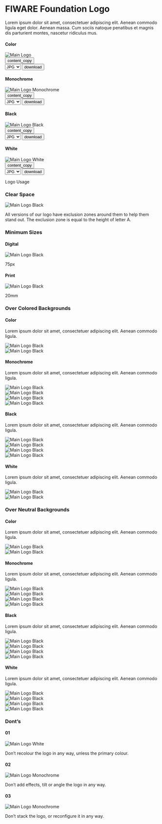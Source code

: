 <h1>FIWARE Foundation Logo</h1>

Lorem ipsum dolor sit amet, consectetuer adipiscing elit. Aenean commodo ligula eget dolor. Aenean massa. Cum sociis natoque penatibus et magnis dis parturient montes, nascetur ridiculus mus.

<div class="section-container">
    <div class="main-container">
        <div class="title-container">
            <h4>Color</h4>
        </div>
        <div class="logo-container"><img src="https://www.fiware.org/custom/brand-guide/img/logo/fiware-foundation/logo-fiware-foundation.svg" alt="Main Logo" onContextMenu="return false;"></div>
        <div class="dwl-container">
            <button class="copy" data-clipboard-text="https://www.fiware.org/custom/brand-guide/img/logo/fiware-foundation/logo-fiware-foundation.svg" data-original-title="Copied!"><span class="material-symbols-outlined">content_copy</span></button>
            <form onsubmit="this.action = document.getElementById('filename').value">
                <select id="filename">
                    <option value="#">JPG</option>
                    <option value="#">PNG</option>
                    <option value="#">SVG</option>
                    <option value="#">EPS</option>
                </select>
                    <input type="submit" value="download" class="material-symbols-outlined dwl" />
            </form>
        </div>
    </div>
    <div class="grid">
        <div class="col-3">
            <h4>Monochrome</h4>
        <div class="logo-container"><img src="https://www.fiware.org/custom/brand-guide/img/logo/fiware-foundation/logo-fiware-foundation-blue.svg" alt="Main Logo Monochrome" onContextMenu="return false;"></div>
            <div class="dwl-container">
            <button class="copy" data-clipboard-text="https://www.fiware.org/custom/brand-guide/img/logo/fiware-foundation/logo-fiware-foundation-blue.svg" data-original-title="Copied!"><span class="material-symbols-outlined">content_copy</span></button>
                <form onsubmit="this.action = document.getElementById('filename').value">
                    <select id="filename">
                        <option value="#">JPG</option>
                        <option value="#">PNG</option>
                        <option value="#">SVG</option>
                        <option value="#">EPS</option>
                    </select>
                        <input type="submit" value="download" class="material-symbols-outlined dwl" />
                </form>
            </div>
        </div>
        <div class="col-3">
            <h4>Black</h4>
            <div class="logo-container"><img src="https://www.fiware.org/custom/brand-guide/img/logo/fiware-foundation/logo-fiware-foundation-black.svg" alt="Main Logo Black" onContextMenu="return false;"></div>
            <div class="dwl-container">
            <button class="copy" data-clipboard-text="https://www.fiware.org/custom/brand-guide/img/logo/fiware-foundation/logo-fiware-foundation-black.svg" data-original-title="Copied!"><span class="material-symbols-outlined">content_copy</span></button>
                <form onsubmit="this.action = document.getElementById('filename').value">
                    <select id="filename">
                        <option value="#">JPG</option>
                        <option value="#">PNG</option>
                        <option value="#">SVG</option>
                        <option value="#">EPS</option>
                    </select>
                        <input type="submit" value="download" class="material-symbols-outlined dwl" />
                </form>
            </div>
        </div>
        <div class="col-3">
            <h4>White</h4>
            <div class="logo-container negative"><img src="https://www.fiware.org/custom/brand-guide/img/logo/fiware-foundation/logo-fiware-foundation-white.svg" alt="Main Logo White" onContextMenu="return false;"></div>
            <div class="dwl-container">
            <button class="copy" data-clipboard-text="https://www.fiware.org/custom/brand-guide/img/logo/fiware-foundation/logo-fiware-foundation-white.svg" data-original-title="Copied!"><span class="material-symbols-outlined">content_copy</span></button>
                <form onsubmit="this.action = document.getElementById('filename').value">
                    <select id="filename">
                        <option value="#">JPG</option>
                        <option value="#">PNG</option>
                        <option value="#">SVG</option>
                        <option value="#">EPS</option>
                    </select>
                        <input type="submit" value="download" class="material-symbols-outlined dwl" />
                </form>
            </div>
        </div>
    </div>
</div>

<div class="logo-usage-container">
    <div class="logo-usage">Logo Usage</div>
    <div class="container">
        <div class="col-2">
            <h3>Clear Space</h3>
            <div  class="logo-container no-attributes"><img src="https://www.fiware.org/custom/brand-guide/img/logo/fiware-foundation/usage/logo-fiware-foundation-clear-zone.svg" alt="Main Logo Black" onContextMenu="return false;"></div>
            <p>All versions of our logo have exclusion zones around them to help them stand out. The exclusion zone is equal to the height of letter A.</p>
        </div>
        <div class="col-2">
            <h3>Minimum Sizes</h3>
            <div class="grid wrap">
                <div class="grid-item">
                    <h4>Digital</h4>
                    <div id="logo-fiware-foundation-min-width" class="logo-container no-attributes"><img src="https://www.fiware.org/custom/brand-guide/img/logo/fiware-foundation/logo-fiware-foundation-black.svg" alt="Main Logo Black" onContextMenu="return false;"></div>
                    <p>75px</p>
                </div>
                <div class="grid-item">
                    <h4>Print</h4>
                    <div id="logo-fiware-foundation-min-width" class="logo-container no-attributes"><img src="https://www.fiware.org/custom/brand-guide/img/logo/fiware-foundation/logo-fiware-foundation-black.svg" alt="Main Logo Black" onContextMenu="return false;"></div>
                    <p>20mm</p>
                </div>
            </div>
        </div>
    </div>
    <div class="section-container">
        <div class="module-container">
            <div class="title-container">
                <h3 class="title-section">Over Colored Backgrounds</h3>
                <h4>Color</h4>
                <p>Lorem ipsum dolor sit amet, consectetuer adipiscing elit. Aenean commodo ligula.</p>
            </div>
            <div class="grid">
            <div class="grid-items">
                <div class="col-4 scroll-x">
                    <div class="logo-container bg-secondary-200" ><img src="https://www.fiware.org/custom/brand-guide/img/logo/fiware-foundation/logo-fiware-foundation.svg" alt="Main Logo Black" onContextMenu="return false;"></div>
                </div>
                <div class="col-4 scroll-x">
                    <div class="logo-container bg-secondary-100"><img src="https://www.fiware.org/custom/brand-guide/img/logo/fiware-foundation/logo-fiware-foundation.svg" alt="Main Logo Black" onContextMenu="return false;"></div>
                </div>
            </div>
            </div>
        </div>
        <div class="module-container">
            <div class="title-container">
                <h4>Monochrome</h4>
                <p>Lorem ipsum dolor sit amet, consectetuer adipiscing elit. Aenean commodo ligula.</p>
            </div>
            <div class="grid">
            <div class="grid-items">
                <div class="col-4 scroll-x">
                    <div class="logo-container bg-secondary-500"><img src="https://www.fiware.org/custom/brand-guide/img/logo/fiware-foundation/logo-fiware-foundation-blue.svg" alt="Main Logo Black" onContextMenu="return false;"></div>
                </div>
                <div class="col-4 scroll-x">
                    <div class="logo-container bg-secondary-300"><img src="https://www.fiware.org/custom/brand-guide/img/logo/fiware-foundation/logo-fiware-foundation-blue.svg" alt="Main Logo Black" onContextMenu="return false;"></div>
                </div>
                <div class="col-4 scroll-x">
                    <div class="logo-container bg-secondary-200"><img src="https://www.fiware.org/custom/brand-guide/img/logo/fiware-foundation/logo-fiware-foundation-blue.svg" alt="Main Logo Black" onContextMenu="return false;"></div>
                </div>
                <div class="col-4 scroll-x">
                    <div class="logo-container bg-secondary-100"><img src="https://www.fiware.org/custom/brand-guide/img/logo/fiware-foundation/logo-fiware-foundation-blue.svg" alt="Main Logo Black" onContextMenu="return false;"></div>
                </div>
            </div>
            </div>
        </div>
        <div class="module-container">
            <div class="title-container">
                <h4>Black</h4>
                <p>Lorem ipsum dolor sit amet, consectetuer adipiscing elit. Aenean commodo ligula.</p>
            </div>
            <div class="grid">
            <div class="grid-items">
                <div class="col-4 scroll-x">
                    <div class="logo-container bg-secondary-500"><img src="https://www.fiware.org/custom/brand-guide/img/logo/fiware-foundation/logo-fiware-foundation-black.svg" alt="Main Logo Black" onContextMenu="return false;"></div>
                </div>
                <div class="col-4 scroll-x">
                    <div class="logo-container bg-secondary-300"><img src="https://www.fiware.org/custom/brand-guide/img/logo/fiware-foundation/logo-fiware-foundation-black.svg" alt="Main Logo Black" onContextMenu="return false;"></div>
                </div>
                <div class="col-4 scroll-x">
                    <div class="logo-container bg-secondary-200"><img src="https://www.fiware.org/custom/brand-guide/img/logo/fiware-foundation/logo-fiware-foundation-black.svg" alt="Main Logo Black" onContextMenu="return false;"></div>
                </div>
                <div class="col-4 scroll-x">
                    <div class="logo-container bg-secondary-100"><img src="https://www.fiware.org/custom/brand-guide/img/logo/fiware-foundation/logo-fiware-foundation-black.svg" alt="Main Logo Black" onContextMenu="return false;"></div>
                </div>
            </div>
            </div>
        </div>
        <div class="module-container">
            <div class="title-container">
                <h4>White</h4>
                <p>Lorem ipsum dolor sit amet, consectetuer adipiscing elit. Aenean commodo ligula.</p>
            </div>
            <div class="grid">
            <div class="grid-items">
                <div class="col-4 scroll-x">
                    <div class="logo-container bg-primary-500"><img src="https://www.fiware.org/custom/brand-guide/img/logo/fiware-foundation/logo-fiware-foundation-white.svg" alt="Main Logo Black" onContextMenu="return false;"></div>
                </div>
                <div class="col-4 scroll-x">
                    <div class="logo-container bg-secondary-500"><img src="https://www.fiware.org/custom/brand-guide/img/logo/fiware-foundation/logo-fiware-foundation-white.svg" alt="Main Logo Black" onContextMenu="return false;"></div>
                </div>
            </div>
            </div>
        </div>
    </div>
    <div class="section-container">
        <div class="module-container">
            <div class="title-container">
                <h3 class="title-section">Over Neutral Backgrounds</h3>
                <h4>Color</h4>
                <p>Lorem ipsum dolor sit amet, consectetuer adipiscing elit. Aenean commodo ligula.</p>
            </div>
            <div class="grid">
            <div class="grid-items">
                <div class="col-4 scroll-x">
                    <div class="logo-container bg-gray-200" ><img src="https://www.fiware.org/custom/brand-guide/img/logo/fiware-foundation/logo-fiware-foundation.svg" alt="Main Logo Black" onContextMenu="return false;"></div>
                </div>
                <div class="col-4 scroll-x">
                    <div class="logo-container bg-gray-100"><img src="https://www.fiware.org/custom/brand-guide/img/logo/fiware-foundation/logo-fiware-foundation.svg" alt="Main Logo Black" onContextMenu="return false;"></div>
                </div>
            </div>
            </div>
        </div>
        <div class="module-container">
            <div class="title-container">
                <h4>Monochrome</h4>
                <p>Lorem ipsum dolor sit amet, consectetuer adipiscing elit. Aenean commodo ligula.</p>
            </div>
            <div class="grid">
            <div class="grid-items">
                <div class="col-4 scroll-x">
                    <div class="logo-container bg-gray-400"><img src="https://www.fiware.org/custom/brand-guide/img/logo/fiware-foundation/logo-fiware-foundation-blue.svg" alt="Main Logo Black" onContextMenu="return false;"></div>
                </div>
                <div class="col-4 scroll-x">
                    <div class="logo-container bg-gray-300"><img src="https://www.fiware.org/custom/brand-guide/img/logo/fiware-foundation/logo-fiware-foundation-blue.svg" alt="Main Logo Black" onContextMenu="return false;"></div>
                </div>
                <div class="col-4 scroll-x">
                    <div class="logo-container bg-gray-200"><img src="https://www.fiware.org/custom/brand-guide/img/logo/fiware-foundation/logo-fiware-foundation-blue.svg" alt="Main Logo Black" onContextMenu="return false;"></div>
                </div>
                <div class="col-4 scroll-x">
                    <div class="logo-container bg-gray-100"><img src="https://www.fiware.org/custom/brand-guide/img/logo/fiware-foundation/logo-fiware-foundation-blue.svg" alt="Main Logo Black" onContextMenu="return false;"></div>
                </div>
            </div>
            </div>
        </div>
        <div class="module-container">
            <div class="title-container">
                <h4>Black</h4>
                <p>Lorem ipsum dolor sit amet, consectetuer adipiscing elit. Aenean commodo ligula.</p>
            </div>
            <div class="grid">
            <div class="grid-items">
                <div class="col-4 scroll-x">
                    <div class="logo-container bg-gray-400"><img src="https://www.fiware.org/custom/brand-guide/img/logo/fiware-foundation/logo-fiware-foundation-black.svg" alt="Main Logo Black" onContextMenu="return false;"></div>
                </div>
                <div class="col-4 scroll-x">
                    <div class="logo-container bg-gray-300"><img src="https://www.fiware.org/custom/brand-guide/img/logo/fiware-foundation/logo-fiware-foundation-black.svg" alt="Main Logo Black" onContextMenu="return false;"></div>
                </div>
                <div class="col-4 scroll-x">
                    <div class="logo-container bg-gray-200"><img src="https://www.fiware.org/custom/brand-guide/img/logo/fiware-foundation/logo-fiware-foundation-black.svg" alt="Main Logo Black" onContextMenu="return false;"></div>
                </div>
                <div class="col-4 scroll-x">
                    <div class="logo-container bg-gray-100"><img src="https://www.fiware.org/custom/brand-guide/img/logo/fiware-foundation/logo-fiware-foundation-black.svg" alt="Main Logo Black" onContextMenu="return false;"></div>
                </div>
            </div>
            </div>
        </div>
        <div class="module-container">
            <div class="title-container">
                <h4>White</h4>
                <p>Lorem ipsum dolor sit amet, consectetuer adipiscing elit. Aenean commodo ligula.</p>
            </div>
            <div class="grid">
            <div class="grid-items">
                <div class="col-4 scroll-x">
                    <div class="logo-container bg-gray-900"><img src="https://www.fiware.org/custom/brand-guide/img/logo/fiware-foundation/logo-fiware-foundation-white.svg" alt="Main Logo Black" onContextMenu="return false;"></div>
                </div>
                <div class="col-4 scroll-x">
                    <div class="logo-container bg-gray-800"><img src="https://www.fiware.org/custom/brand-guide/img/logo/fiware-foundation/logo-fiware-foundation-white.svg" alt="Main Logo Black" onContextMenu="return false;"></div>
                </div>
                <div class="col-4 scroll-x">
                    <div class="logo-container bg-gray-700"><img src="https://www.fiware.org/custom/brand-guide/img/logo/fiware-foundation/logo-fiware-foundation-white.svg" alt="Main Logo Black" onContextMenu="return false;"></div>
                </div>
                <div class="col-4 scroll-x">
                    <div class="logo-container bg-gray-600"><img src="https://www.fiware.org/custom/brand-guide/img/logo/fiware-foundation/logo-fiware-foundation-white.svg" alt="Main Logo Black" onContextMenu="return false;"></div>
                </div>
            </div>
            </div>
        </div>
    </div>
    <div class="module-container">
        <h3>Dont’s</h3>
        <div class="grid">
            <div class="grid-items">
                <div class="col-3 scroll-x">
                    <h4>01</h4>
                    <div class="logo-container"><img src="https://www.fiware.org/custom/brand-guide/img/logo/fiware-foundation/usage/logo-fiware-foundation-dont-1.svg" alt="Main Logo White" onContextMenu="return false;"></div>
                    <p>Don’t recolour the logo in any way, unless the primary colour.</p>
                </div>
                <div class="col-3 scroll-x">
                    <h4>02</h4>
                    <div class="logo-container"><img src="https://www.fiware.org/custom/brand-guide/img/logo/fiware-foundation/usage/logo-fiware-foundation-dont-2.svg" alt="Main Logo Monochrome" onContextMenu="return false;"></div>
                    <p>Don’t add effects, tilt or angle the logo in any way.</p>
                </div>
                <div class="col-3 scroll-x">
                    <h4>03</h4>
                    <div class="logo-container"><img src="https://www.fiware.org/custom/brand-guide/img/logo/fiware-foundation/usage/logo-fiware-foundation-dont-3.svg" alt="Main Logo Monochrome" onContextMenu="return false;"></div>
                    <p>Don’t stack the logo, or reconfigure it in any way.</p>
                </div>
            </div>
        </div>
    </div>
</div>